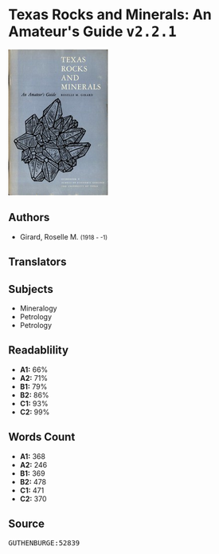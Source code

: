 # Texas Rocks and Minerals: An Amateur's Guide <kbd>v2.2.1</kbd>

![](./cover.medium.jpg "")

## Authors


 - Girard, Roselle M. <small>(1918 - -1)</small>

## Translators



## Subjects


 - Mineralogy
 - Petrology
 - Petrology

## Readablility


 - **A1:** 66%
 - **A2:** 71%
 - **B1:** 79%
 - **B2:** 86%
 - **C1:** 93%
 - **C2:** 99%

## Words Count


 - **A1:** 368
 - **A2:** 246
 - **B1:** 369
 - **B2:** 478
 - **C1:** 471
 - **C2:** 370

## Source


<kbd>GUTHENBURGE:52839</kbd>
